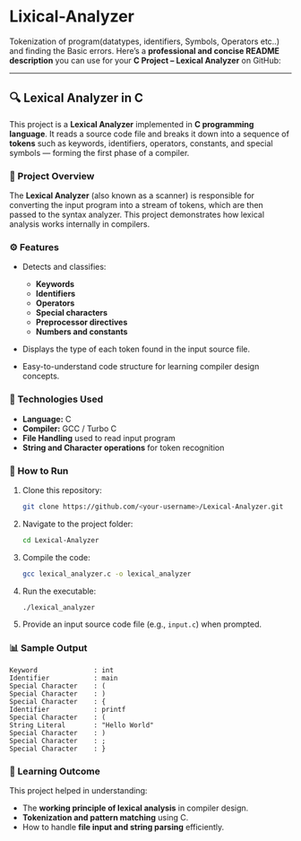 # Lixical-Analyzer
Tokenization of program(datatypes, identifiers, Symbols, Operators etc..) and finding the Basic errors.
Here’s a **professional and concise README description** you can use for your **C Project – Lexical Analyzer** on GitHub:

---

## 🔍 Lexical Analyzer in C

This project is a **Lexical Analyzer** implemented in **C programming language**. It reads a source code file and breaks it down into a sequence of **tokens** such as keywords, identifiers, operators, constants, and special symbols — forming the first phase of a compiler.

### 🧠 Project Overview

The **Lexical Analyzer** (also known as a scanner) is responsible for converting the input program into a stream of tokens, which are then passed to the syntax analyzer. This project demonstrates how lexical analysis works internally in compilers.

### ⚙️ Features

* Detects and classifies:

  * **Keywords**
  * **Identifiers**
  * **Operators**
  * **Special characters**
  * **Preprocessor directives**
  * **Numbers and constants**
* Displays the type of each token found in the input source file.
* Easy-to-understand code structure for learning compiler design concepts.

### 🧩 Technologies Used

* **Language:** C
* **Compiler:** GCC / Turbo C
* **File Handling** used to read input program
* **String and Character operations** for token recognition

### 📄 How to Run

1. Clone this repository:

   ```bash
   git clone https://github.com/<your-username>/Lexical-Analyzer.git
   ```
2. Navigate to the project folder:

   ```bash
   cd Lexical-Analyzer
   ```
3. Compile the code:

   ```bash
   gcc lexical_analyzer.c -o lexical_analyzer
   ```
4. Run the executable:

   ```bash
   ./lexical_analyzer
   ```
5. Provide an input source code file (e.g., `input.c`) when prompted.

### 📊 Sample Output

```
Keyword              : int
Identifier           : main
Special Character    : (
Special Character    : )
Special Character    : {
Identifier           : printf
Special Character    : (
String Literal       : "Hello World"
Special Character    : )
Special Character    : ;
Special Character    : }
```

### 🎯 Learning Outcome

This project helped in understanding:

* The **working principle of lexical analysis** in compiler design.
* **Tokenization and pattern matching** using C.
* How to handle **file input and string parsing** efficiently.

